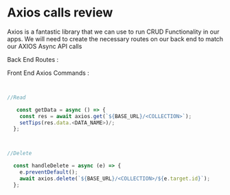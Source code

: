 # Axios calls review


Axios is a fantastic library that we can use to run CRUD Functionality in our apps.
We will need to create the necessary routes on our back end to match our AXIOS Async API calls



Back End Routes :





Front End Axios Commands :

```js


//Read

   const getData = async () => {
    const res = await axios.get(`${BASE_URL}/<COLLECTION>`);
    setTips(res.data.<DATA_NAME>)/;
  };



//Delete

  const handleDelete = async (e) => {
    e.preventDefault();
    await axios.delete(`${BASE_URL}/<COLLECTION>/${e.target.id}`);
  };


```

